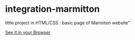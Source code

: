 # integration-marmitton

little project in HTML/CSS : basic page of Marmiton website"

[See it in your Browser](https://GaulaK.github.io/integration-marmitton/)

